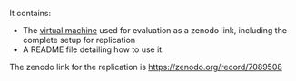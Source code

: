 
It contains:
* The [virtual machine](https://zenodo.org/record/7089508) used for evaluation as a zenodo link, including the complete setup for replication
* A README file detailing how to use it.

The zenodo link for the replication is https://zenodo.org/record/7089508

